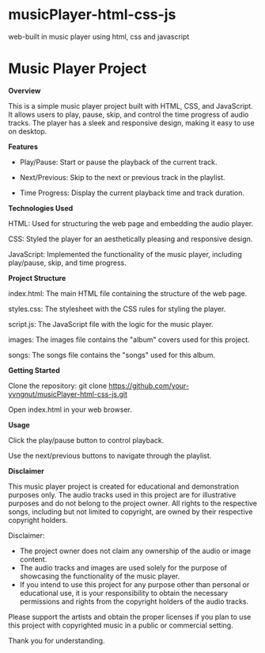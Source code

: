 # musicPlayer-html-css-js
web-built in music player using html, css and javascript 

# Music Player Project

**Overview**

This is a simple music player project built with HTML, CSS, and JavaScript. It allows users to play, pause, skip, and control the time progress of audio tracks. 
The player has a sleek and responsive design, making it easy to use on desktop.

**Features**

- Play/Pause: Start or pause the playback of the current track.

- Next/Previous: Skip to the next or previous track in the playlist.

- Time Progress: Display the current playback time and track duration.


**Technologies Used**

HTML: Used for structuring the web page and embedding the audio player.

CSS: Styled the player for an aesthetically pleasing and responsive design.

JavaScript: Implemented the functionality of the music player, including play/pause, skip, and time progress.


**Project Structure**

index.html: The main HTML file containing the structure of the web page.

styles.css: The stylesheet with the CSS rules for styling the player.

script.js: The JavaScript file with the logic for the music player.

images: The images file contains the "album" covers used for this project.

songs: The songs file contains the "songs" used for this album.


**Getting Started**

Clone the repository: git clone https://github.com/your-yvngnut/musicPlayer-html-css-js.git

Open index.html in your web browser.


**Usage**

Click the play/pause button to control playback.

Use the next/previous buttons to navigate through the playlist.

**Disclaimer**

This music player project is created for educational and demonstration purposes only. The audio tracks used in this project are for illustrative purposes and do not belong to the project owner. All rights to the respective songs, including but not limited to copyright, are owned by their respective copyright holders.

Disclaimer:

- The project owner does not claim any ownership of the audio or image content.
- The audio tracks and images are used solely for the purpose of showcasing the functionality of the music player.
- If you intend to use this project for any purpose other than personal or educational use, it is your responsibility to obtain the necessary permissions and rights from the copyright holders of the audio tracks.

Please support the artists and obtain the proper licenses if you plan to use this project with copyrighted music in a public or commercial setting.

Thank you for understanding.

